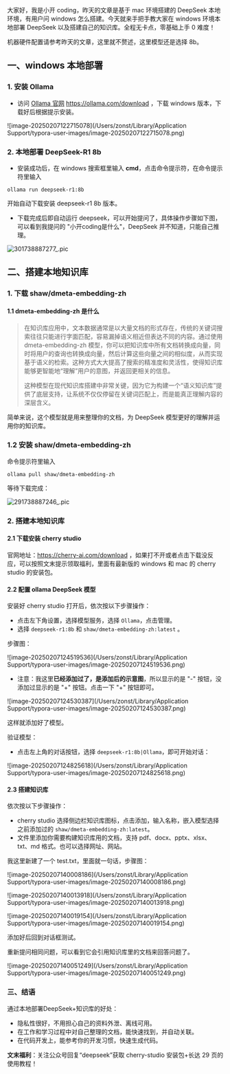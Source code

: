 大家好，我是小开 coding，昨天的文章是基于 mac 环境搭建的 DeepSeek 本地环境，有用户问 windows 怎么搭建。今天就来手把手教大家在 windows 环境本地部署 DeepSeek 以及搭建自己的知识库。全程无卡点，零基础上手 0 难度！

机器硬件配置请参考昨天的文章，这里就不赘述，这里模型还是选择 8b。

## 一、windows 本地部署

### 1. 安装 Ollama

- 访问 [Ollama 官网](https://ollama.com/) https://ollama.com/download ，下载 windows 版本，下载好后根据提示安装。

![image-20250207122715078](/Users/zonst/Library/Application Support/typora-user-images/image-20250207122715078.png)

### 2. 本地部署 DeepSeek-R1 8b

- 安装成功后，在 windows 搜索框里输入 **cmd**，点击命令提示符，在命令提示符里输入

```shell
ollama run deepseek-r1:8b
```

开始自动下载安装 deepseek-r1 8b 版本。

- 下载完成后即自动运行 deepseek，可以开始提问了，具体操作步骤如下图，可以看到我提问的 "小开coding是什么"，DeepSeek 并不知道，只能自己推理。

![301738887277_.pic](/Users/zonst/Downloads/301738887277_.pic.jpg)



## 二、搭建本地知识库

### 1. 下载 shaw/dmeta-embedding-zh

#### 1.1 dmeta-embedding-zh 是什么

> 在知识库应用中，文本数据通常是以大量文档的形式存在，传统的关键词搜索往往只能进行字面匹配，容易漏掉语义相近但表达不同的内容。通过使用 dmeta-embedding-zh 模型，你可以把知识库中所有文档转换成向量，同时将用户的查询也转换成向量，然后计算这些向量之间的相似度，从而实现基于语义的检索。这种方式大大提高了搜索的精准度和灵活性，使得知识库能够更智能地“理解”用户的意图，并返回更相关的信息。
>
> 这种模型在现代知识库搭建中非常关键，因为它为构建一个“语义知识库”提供了底层支持，让系统不仅仅停留在关键词匹配上，而是能真正理解内容的深层含义。

简单来说，这个模型就是用来整理你的文档，为 DeepSeek 模型更好的理解并运用你的知识库。

### 1.2 安装 shaw/dmeta-embedding-zh

命令提示符里输入

```shell
ollama pull shaw/dmeta-embedding-zh
```

等待下载完成：

![291738887246_.pic](/Users/zonst/Downloads/291738887246_.pic.jpg)



### 2. 搭建本地知识库

#### 2.1 下载安装 cherry studio

官网地址：https://cherry-ai.com/download ，如果打不开或者点击下载没反应，可以按照文末提示领取福利，里面有最新版的 windows 和 mac 的 cherry studio 的安装包。

#### 2.2 配置 ollama DeepSeek 模型

安装好 cherry studio 打开后，依次按以下步骤操作：

- 点击左下角设置，选择模型服务，选择 `Ollama`，点击管理。
- 选择 `deepseek-r1:8b` 和 `shaw/dmeta-embedding-zh:latest` 。

步骤图：

![image-20250207124519536](/Users/zonst/Library/Application Support/typora-user-images/image-20250207124519536.png)



- 注意：我这里**已经添加过了，是添加后的示意图**，所以显示的是 "-" 按钮，没添加过显示的是 "+" 按钮。点击一下 "+" 按钮即可。

![image-20250207124530387](/Users/zonst/Library/Application Support/typora-user-images/image-20250207124530387.png)



这样就添加好了模型。

验证模型：

- 点击左上角的对话按钮，选择 `deepseek-r1:8b|Ollama`，即可开始对话：

![image-20250207124825618](/Users/zonst/Library/Application Support/typora-user-images/image-20250207124825618.png)



#### 2.3 搭建知识库

依次按以下步骤操作：

- cherry studio 选择侧边栏知识库图标，点击添加，输入名称，嵌入模型选择之前添加过的 `shaw/dmeta-embedding-zh:latest`。
- 文件里添加你需要构建知识库用的文档，支持 pdf、docx、pptx、xlsx、txt、md 格式。也可以选择网址、网站。

我这里新建了一个 test.txt，里面就一句话，步骤图：

![image-20250207140008186](/Users/zonst/Library/Application Support/typora-user-images/image-20250207140008186.png)

![image-20250207140013918](/Users/zonst/Library/Application Support/typora-user-images/image-20250207140013918.png)

![image-20250207140019154](/Users/zonst/Library/Application Support/typora-user-images/image-20250207140019154.png)

添加好后回到对话框测试。

重新提问相同问题，可以看到它会引用知识库里的文档来回答问题了。

![image-20250207140051249](/Users/zonst/Library/Application Support/typora-user-images/image-20250207140051249.png)

### 三、结语

通过本地部署DeepSeek+知识库的好处：

- 隐私性很好，不用担心自己的资料外泄、离线可用。
- 在工作和学习过程中对自己整理的文档，能快速找到，并自动关联。
- 在代码开发上，能参考你的开发习惯，快速生成代码。

**文末福利**：关注公众号回复“deepseek”获取 cherry-studio 安装包+长达 29 页的使用教程！